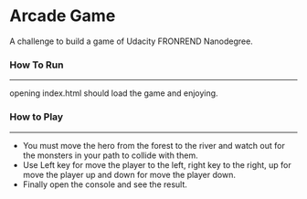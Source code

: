 # Arcade Game
 
A challenge to build a game of Udacity FRONREND Nanodegree.


### How To Run
*****
opening index.html should load the game and enjoying.


### How to Play
***** 
- You must move the hero from the forest to the river and watch out for the monsters in your path to collide with them.
- Use Left key for move the player to the left, right key to the right, up for move the player up and down for move the player down.
- Finally open the console and see the result.
